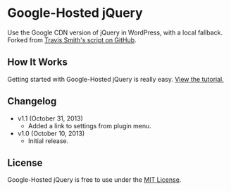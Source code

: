 # Google-Hosted jQuery
Use the Google CDN version of jQuery in WordPress, with a local fallback. Forked from [Travis Smith's script on GitHub](https://gist.github.com/wpsmith/4083811).


## How It Works
Getting started with Google-Hosted jQuery is really easy. [View the tutorial.](http://cferdinandi.github.io/google-hosted-jquery/)


## Changelog
* v1.1 (October 31, 2013)
  * Added a link to settings from plugin menu.
* v1.0 (October 10, 2013)
  * Initial release.


## License
Google-Hosted jQuery is free to use under the [MIT License](http://gomakethings.com/mit/).